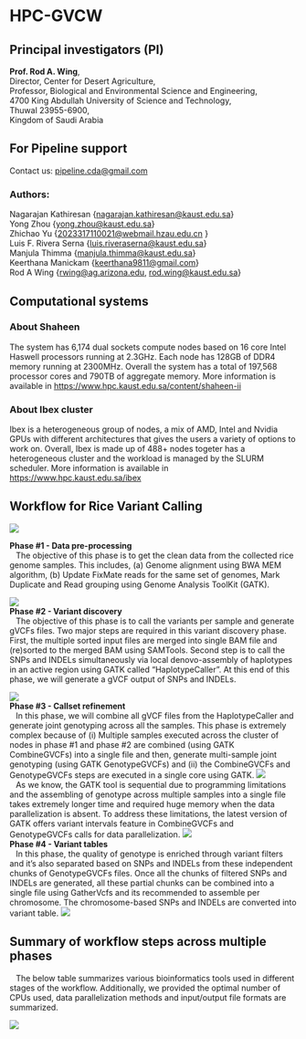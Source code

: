 # HPC-GVCW

## Principal investigators (PI)

<b>Prof. Rod A. Wing</b>, <br> 
Director, Center for Desert Agriculture, <br> 
Professor, Biological and Environmental Science and Engineering, <br> 
4700 King Abdullah University of Science and Technology, <br> 
Thuwal 23955-6900, <br> 
Kingdom of Saudi Arabia <br> 

## For Pipeline support 
 Contact us: pipeline.cda@gmail.com 

### Authors:
Nagarajan Kathiresan {nagarajan.kathiresan@kaust.edu.sa} <br> 
Yong Zhou {yong.zhou@kaust.edu.sa} <br>
Zhichao Yu {2023317110021@webmail.hzau.edu.cn } <br>
Luis F. Rivera Serna {luis.riveraserna@kaust.edu.sa} <br>
Manjula Thimma {manjula.thimma@kaust.edu.sa} <br> 
Keerthana Manickam {keerthana9811@gmail.com} <br> 
Rod A Wing {rwing@ag.arizona.edu, rod.wing@kaust.edu.sa} 

## Computational systems 

### About Shaheen 
The system has 6,174 dual sockets compute nodes based on 16 core Intel Haswell processors running at 2.3GHz. Each node has 128GB of DDR4 memory running at 2300MHz. Overall the system has a total of 197,568 processor cores and 790TB of aggregate memory. More information is available in https://www.hpc.kaust.edu.sa/content/shaheen-ii 

### About Ibex cluster
Ibex is a heterogeneous group of nodes, a mix of AMD, Intel and Nvidia GPUs with different architectures that gives the users a variety of options to work on. Overall, Ibex is made up of 488+ nodes togeter has a heterogeneous cluster and the workload is managed by the SLURM scheduler. More information is available in https://www.hpc.kaust.edu.sa/ibex

## Workflow for Rice Variant Calling 


![](https://www.hpc.kaust.edu.sa/sites/default/files/files/public/Graphical_abstract.png)

<b> Phase #1 - Data pre-processing</b> <br>
&ensp; The objective of this phase is to get the clean data from the collected rice genome samples. This includes, (a) Genome alignment using BWA MEM algorithm, (b) Update FixMate reads for the same set of genomes, Mark Duplicate and Read grouping using Genome Analysis ToolKit (GATK). 

![](https://www.hpc.kaust.edu.sa/sites/default/files/files/public/Phase1.png)
<br>
<b>Phase #2 - Variant discovery </b> <br>
&ensp; The objective of this phase is to call the variants per sample and generate gVCFs files. Two major steps are required in this variant discovery phase. First, the multiple sorted input files are merged into single BAM file and (re)sorted to the merged BAM using SAMTools. Second step is to call the SNPs and INDELs simultaneously via local denovo-assembly of haplotypes in an active region using GATK called “HaplotypeCaller”. At this end of this phase, we will generate a gVCF output of SNPs and INDELs. 

 ![](https://www.hpc.kaust.edu.sa/sites/default/files/files/public/Phase2.png)
 <br>
<b>Phase #3 - Callset refinement </b> <br>
&ensp; In this phase, we will combine all gVCF files from the HaplotypeCaller and generate joint genotyping across all the samples. This phase is extremely complex because of (i) Multiple samples executed across the cluster of nodes in phase #1 and phase #2 are combined (using GATK CombineGVCFs) into a single file and then, generate multi-sample joint genotyping (using GATK GenotypeGVCFs) and (ii) the CombineGVCFs and GenotypeGVCFs steps are executed in a single core using GATK. 
 ![](https://www.hpc.kaust.edu.sa/sites/default/files/files/public/Phase3a.png)
<br>
&ensp; As we know, the GATK tool is sequential due to programming limitations and the assembling of genotype across multiple samples into a single file takes extremely longer time and required huge memory when the data parallelization is absent. To address these limitations, the latest version of GATK offers variant intervals feature in CombineGVCFs and GenotypeGVCFs calls for data parallelization. 
 ![](https://www.hpc.kaust.edu.sa/sites/default/files/files/public/Phase3b.png)
<br>
<b>Phase #4 - Variant tables </b> <br>
&ensp; In this phase, the quality of genotype is enriched through variant filters and it’s also separated based on SNPs and INDELs from these independent chunks of GenotypeGVCFs files. Once all the chunks of filtered SNPs and INDELs are generated, all these partial chunks can be combined into a single file using GatherVcfs and its recommended to assemble per chromosome. The chromosome-based SNPs and INDELs are converted into variant table.
![](https://www.hpc.kaust.edu.sa/sites/default/files/files/public/Phase4.png)
<br>

## Summary of workflow steps across multiple phases 
&ensp; The below table summarizes various bioinformatics tools used in different stages of the workflow. Additionally, we provided the optimal number of CPUs used, data parallelization methods and input/output file formats are summarized.

![](https://www.hpc.kaust.edu.sa//sites/default/files/files/public/Table.png)
